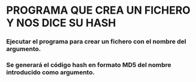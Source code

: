 # PROGRAMA QUE CREA UN FICHERO Y NOS DICE SU HASH

### Ejecutar el programa para crear un fichero con el nombre del argumento.

### Se generará el código hash en formato MD5 del nombre introducido como argumento.